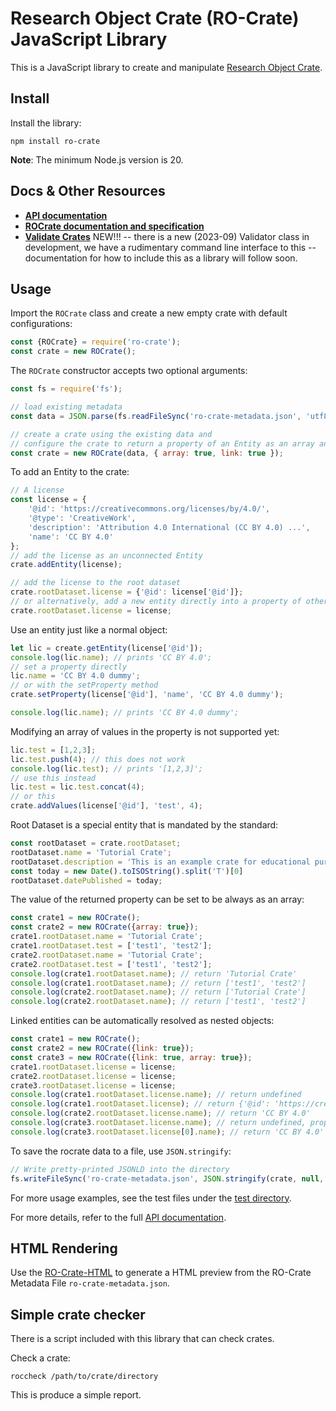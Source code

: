 # Research Object Crate (RO-Crate) JavaScript Library

This is a JavaScript library to create and manipulate [Research Object Crate](https://www.researchobject.org/ro-crate/).


## Install

Install the library:

    npm install ro-crate

**Note**: The minimum Node.js version is 20.

## Docs & Other Resources

- [**API documentation**](https://language-research-technology.github.io/ro-crate-js/)
- [**ROCrate documentation and specification**](https://www.researchobject.org/ro-crate/)
- [**Validate Crates**](validation) NEW!!! -- there is a new (2023-09) Validator class in development, we have a rudimentary command line interface to this -- documentation for how to include this as a library will follow soon.

## Usage

Import the `ROCrate` class and create a new empty crate with default configurations:

```js
const {ROCrate} = require('ro-crate');
const crate = new ROCrate();
```

The `ROCrate` constructor accepts two optional arguments:

```js
const fs = require('fs');

// load existing metadata
const data = JSON.parse(fs.readFileSync('ro-crate-metadata.json', 'utf8'));

// create a crate using the existing data and
// configure the crate to return a property of an Entity as an array and resolve linked entity as nested object
const crate = new ROCrate(data, { array: true, link: true });
```

To add an Entity to the crate:

```js
// A license
const license = {
    '@id': 'https://creativecommons.org/licenses/by/4.0/',
    '@type': 'CreativeWork',
    'description': 'Attribution 4.0 International (CC BY 4.0) ...',
    'name': 'CC BY 4.0'
};
// add the license as an unconnected Entity
crate.addEntity(license);

// add the license to the root dataset
crate.rootDataset.license = {'@id': license['@id']};
// or alternatively, add a new entity directly into a property of other entity :
crate.rootDataset.license = license;
```

Use an entity just like a normal object:

```js
let lic = create.getEntity(license['@id']);
console.log(lic.name); // prints 'CC BY 4.0';
// set a property directly
lic.name = 'CC BY 4.0 dummy';
// or with the setProperty method
crate.setProperty(license['@id'], 'name', 'CC BY 4.0 dummy');

console.log(lic.name); // prints 'CC BY 4.0 dummy';
```

Modifying an array of values in the property is not supported yet:

```js
lic.test = [1,2,3];
lic.test.push(4); // this does not work
console.log(lic.test); // prints '[1,2,3]';
// use this instead
lic.test = lic.test.concat(4);
// or this
crate.addValues(license['@id'], 'test', 4);
```

Root Dataset is a special entity that is mandated by the standard:

```js
const rootDataset = crate.rootDataset;
rootDataset.name = 'Tutorial Crate';
rootDataset.description = 'This is an example crate for educational purposes.'
const today = new Date().toISOString().split('T')[0]
rootDataset.datePublished = today;
```

The value of the returned property can be set to be always as an array:

```js
const crate1 = new ROCrate();
const crate2 = new ROCrate({array: true});
crate1.rootDataset.name = 'Tutorial Crate';
crate1.rootDataset.test = ['test1', 'test2'];
crate2.rootDataset.name = 'Tutorial Crate';
crate2.rootDataset.test = ['test1', 'test2'];
console.log(crate1.rootDataset.name); // return 'Tutorial Crate'
console.log(crate1.rootDataset.name); // return ['test1', 'test2']
console.log(crate2.rootDataset.name); // return ['Tutorial Crate']
console.log(crate2.rootDataset.name); // return ['test1', 'test2']
```

Linked entities can be automatically resolved as nested objects:

```js
const crate1 = new ROCrate();
const crate2 = new ROCrate({link: true});
const crate3 = new ROCrate({link: true, array: true});
crate1.rootDataset.license = license;
crate2.rootDataset.license = license;
crate3.rootDataset.license = license;
console.log(crate1.rootDataset.license.name); // return undefined
console.log(crate1.rootDataset.license); // return {'@id': 'https://creativecommons.org/licenses/by/4.0/'}
console.log(crate2.rootDataset.license.name); // return 'CC BY 4.0'
console.log(crate3.rootDataset.license.name); // return undefined, property license is a array
console.log(crate3.rootDataset.license[0].name); // return 'CC BY 4.0'
```

To save the rocrate data to a file, use `JSON.stringify`:

```js
// Write pretty-printed JSONLD into the directory
fs.writeFileSync('ro-crate-metadata.json', JSON.stringify(crate, null, 2));
```
For more usage examples, see the test files under the [test directory](test).

For more details, refer to the full [API documentation](https://language-research-technology.github.io/ro-crate-js/).   


## HTML Rendering

Use the [RO-Crate-HTML](https://www.npmjs.com/package/ro-crate-html-js) to generate a HTML preview from the RO-Crate Metadata File `ro-crate-metadata.json`.

## Simple crate checker

There is a script included with this library that can check crates.

Check a crate:

`roccheck /path/to/crate/directory`

This is produce a simple report.

